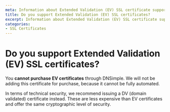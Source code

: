 ```yaml
---
meta: Information about Extended Validation (EV) SSL certificate support at DNSimple.
title: Do you support Extended Validation (EV) SSL certificates?
excerpt: Information about Extended Validation (EV) SSL certificate support at DNSimple.
categories:
- SSL Certificates
---
```


# Do you support Extended Validation (EV) SSL certificates?

You **cannot purchase EV certificates** through DNSimple. We will not be adding this certificate for purchase, because it cannot be fully automated.

In terms of technical security, we recommend issuing a DV (domain validated) certificate instead. These are less expensive than EV certificates and offer the same cryptographic level of security. 

